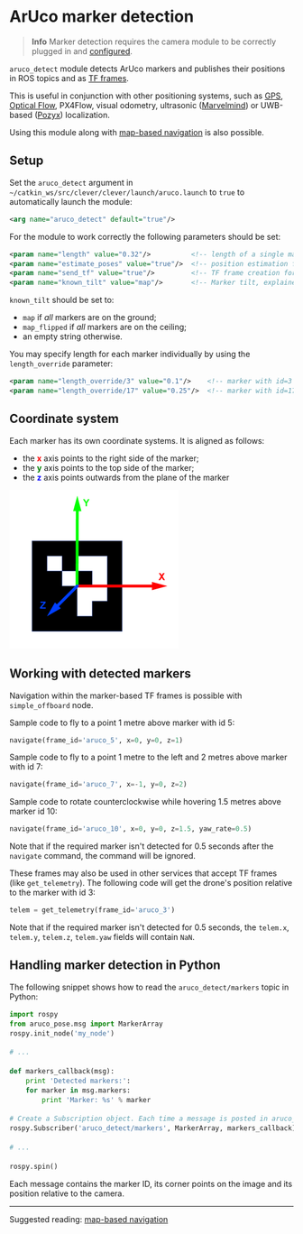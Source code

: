 # ArUco marker detection

> **Info** Marker detection requires the camera module to be correctly plugged in and [configured](camera.md).

`aruco_detect` module detects ArUco markers and publishes their positions in ROS topics and as [TF frames](frames.md).

This is useful in conjunction with other positioning systems, such as [GPS](gps.md), [Optical Flow](optical_flow.md), PX4Flow, visual odometry, ultrasonic ([Marvelmind](https://marvelmind.com)) or UWB-based ([Pozyx](https://www.pozyx.io)) localization.

Using this module along with [map-based navigation](aruco_map.md) is also possible.

## Setup

Set the `aruco_detect` argument in `~/catkin_ws/src/clever/clever/launch/aruco.launch` to `true` to automatically launch the module:

```xml
<arg name="aruco_detect" default="true"/>
```

For the module to work correctly the following parameters should be set:

```xml
<param name="length" value="0.32"/>          <!-- length of a single marker, in meters (excluding the white border) -->
<param name="estimate_poses" value="true"/>  <!-- position estimation for single markers -->
<param name="send_tf" value="true"/>         <!-- TF frame creation for markers -->
<param name="known_tilt" value="map"/>       <!-- Marker tilt, explained below -->
```

`known_tilt` should be set to:

* `map` if *all* markers are on the ground;
* `map_flipped` if *all* markers are on the ceiling;
* an empty string otherwise.

You may specify length for each marker individually by using the `length_override` parameter:

```xml
<param name="length_override/3" value="0.1"/>    <!-- marker with id=3 has a side of 0.1m -->
<param name="length_override/17" value="0.25"/>  <!-- marker with id=17 has a side of 0.25m -->
```

## Coordinate system

Each marker has its own coordinate systems. It is aligned as follows:

* the **<font color=red>x</font>** axis points to the right side of the marker;
* the **<font color=green>y</font>** axis points to the top side of the marker;
* the **<font color=blue>z</font>** axis points outwards from the plane of the marker

<img src="../assets/aruco-axis.png" width="300">

## Working with detected markers

Navigation within the marker-based TF frames is possible with `simple_offboard` node.

Sample code to fly to a point 1 metre above marker with id 5:

```python
navigate(frame_id='aruco_5', x=0, y=0, z=1)
```

Sample code to fly to a point 1 metre to the left and 2 metres above marker with id 7:

```python
navigate(frame_id='aruco_7', x=-1, y=0, z=2)
```

Sample code to rotate counterclockwise while hovering 1.5 metres above marker id 10:

```python
navigate(frame_id='aruco_10', x=0, y=0, z=1.5, yaw_rate=0.5)
```

Note that if the required marker isn't detected for 0.5 seconds after the `navigate` command, the command will be ignored.

These frames may also be used in other services that accept TF frames (like `get_telemetry`). The following code will get the drone's position relative to the marker with id 3:

```python
telem = get_telemetry(frame_id='aruco_3')
```

Note that if the required marker isn't detected for 0.5 seconds, the `telem.x`, `telem.y`, `telem.z`, `telem.yaw` fields will contain `NaN`.

## Handling marker detection in Python

The following snippet shows how to read the `aruco_detect/markers` topic in Python:

```python
import rospy
from aruco_pose.msg import MarkerArray
rospy.init_node('my_node')

# ...

def markers_callback(msg):
    print 'Detected markers:':
    for marker in msg.markers:
        print 'Marker: %s' % marker

# Create a Subscription object. Each time a message is posted in aruco_detect/markers, the markers_callback function is called with this message as its argument.
rospy.Subscriber('aruco_detect/markers', MarkerArray, markers_callback)

# ...

rospy.spin()
```

Each message contains the marker ID, its corner points on the image and its position relative to the camera.

---

Suggested reading: [map-based navigation](aruco_map.md)
